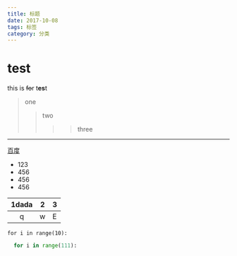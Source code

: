 ```yaml
---
title: 标题
date: 2017-10-08
tags: 标签
category: 分类
---
```

# test
this is ~~fo~~r t**es**t
>one
>>two
>>>>three
---
[百度](http://www.baidu.com)
+ 123
+ 456
+   456
   + 456

1dada|2|3
:-:|-|-
q|w|E

`for i in range(10):`

```python
  for i in range(111):
```
